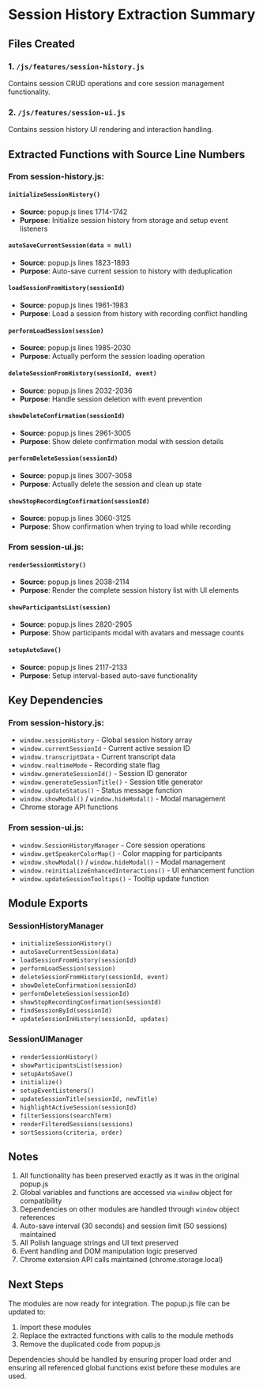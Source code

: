 # Session History Extraction Summary

## Files Created

### 1. `/js/features/session-history.js`
Contains session CRUD operations and core session management functionality.

### 2. `/js/features/session-ui.js` 
Contains session history UI rendering and interaction handling.

## Extracted Functions with Source Line Numbers

### From session-history.js:

#### `initializeSessionHistory()` 
- **Source**: popup.js lines 1714-1742
- **Purpose**: Initialize session history from storage and setup event listeners

#### `autoSaveCurrentSession(data = null)`
- **Source**: popup.js lines 1823-1893
- **Purpose**: Auto-save current session to history with deduplication

#### `loadSessionFromHistory(sessionId)`
- **Source**: popup.js lines 1961-1983
- **Purpose**: Load a session from history with recording conflict handling

#### `performLoadSession(session)`
- **Source**: popup.js lines 1985-2030
- **Purpose**: Actually perform the session loading operation

#### `deleteSessionFromHistory(sessionId, event)`
- **Source**: popup.js lines 2032-2036
- **Purpose**: Handle session deletion with event prevention

#### `showDeleteConfirmation(sessionId)`
- **Source**: popup.js lines 2961-3005
- **Purpose**: Show delete confirmation modal with session details

#### `performDeleteSession(sessionId)`
- **Source**: popup.js lines 3007-3058
- **Purpose**: Actually delete the session and clean up state

#### `showStopRecordingConfirmation(sessionId)`
- **Source**: popup.js lines 3060-3125
- **Purpose**: Show confirmation when trying to load while recording

### From session-ui.js:

#### `renderSessionHistory()`
- **Source**: popup.js lines 2038-2114
- **Purpose**: Render the complete session history list with UI elements

#### `showParticipantsList(session)`
- **Source**: popup.js lines 2820-2905
- **Purpose**: Show participants modal with avatars and message counts

#### `setupAutoSave()`
- **Source**: popup.js lines 2117-2133
- **Purpose**: Setup interval-based auto-save functionality

## Key Dependencies

### From session-history.js:
- `window.sessionHistory` - Global session history array
- `window.currentSessionId` - Current active session ID
- `window.transcriptData` - Current transcript data
- `window.realtimeMode` - Recording state flag
- `window.generateSessionId()` - Session ID generator
- `window.generateSessionTitle()` - Session title generator
- `window.updateStatus()` - Status message function
- `window.showModal()` / `window.hideModal()` - Modal management
- Chrome storage API functions

### From session-ui.js:
- `window.SessionHistoryManager` - Core session operations
- `window.getSpeakerColorMap()` - Color mapping for participants
- `window.showModal()` / `window.hideModal()` - Modal management
- `window.reinitializeEnhancedInteractions()` - UI enhancement function
- `window.updateSessionTooltips()` - Tooltip update function

## Module Exports

### SessionHistoryManager
- `initializeSessionHistory()`
- `autoSaveCurrentSession(data)`
- `loadSessionFromHistory(sessionId)`
- `performLoadSession(session)`
- `deleteSessionFromHistory(sessionId, event)`
- `showDeleteConfirmation(sessionId)`
- `performDeleteSession(sessionId)`
- `showStopRecordingConfirmation(sessionId)`
- `findSessionById(sessionId)`
- `updateSessionInHistory(sessionId, updates)`

### SessionUIManager
- `renderSessionHistory()`
- `showParticipantsList(session)`
- `setupAutoSave()`
- `initialize()`
- `setupEventListeners()`
- `updateSessionTitle(sessionId, newTitle)`
- `highlightActiveSession(sessionId)`
- `filterSessions(searchTerm)`
- `renderFilteredSessions(sessions)`
- `sortSessions(criteria, order)`

## Notes

1. All functionality has been preserved exactly as it was in the original popup.js
2. Global variables and functions are accessed via `window` object for compatibility
3. Dependencies on other modules are handled through `window` object references
4. Auto-save interval (30 seconds) and session limit (50 sessions) maintained
5. All Polish language strings and UI text preserved
6. Event handling and DOM manipulation logic preserved
7. Chrome extension API calls maintained (chrome.storage.local)

## Next Steps

The modules are now ready for integration. The popup.js file can be updated to:
1. Import these modules
2. Replace the extracted functions with calls to the module methods
3. Remove the duplicated code from popup.js

Dependencies should be handled by ensuring proper load order and ensuring all referenced global functions exist before these modules are used.